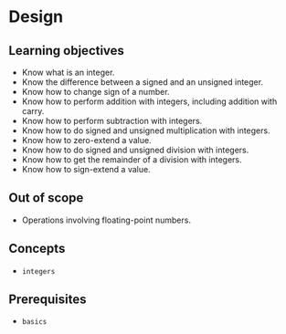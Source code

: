# Design

## Learning objectives

- Know what is an integer.
- Know the difference between a signed and an unsigned integer.
- Know how to change sign of a number.
- Know how to perform addition with integers, including addition with carry.
- Know how to perform subtraction with integers.
- Know how to do signed and unsigned multiplication with integers.
- Know how to zero-extend a value.
- Know how to do signed and unsigned division with integers.
- Know how to get the remainder of a division with integers.
- Know how to sign-extend a value.

## Out of scope

- Operations involving floating-point numbers.

## Concepts

- `integers`

## Prerequisites

- `basics`
